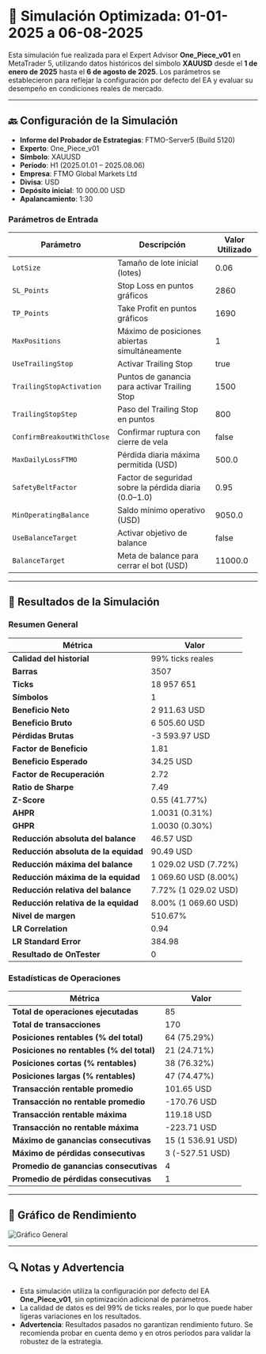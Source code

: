 # 🎱 Simulación Optimizada: 01-01-2025 a 06-08-2025

Esta simulación fue realizada para el Expert Advisor **One_Piece_v01** en MetaTrader 5, utilizando datos históricos del símbolo **XAUUSD** desde el **1 de enero de 2025** hasta el **6 de agosto de 2025**. Los parámetros se establecieron para reflejar la configuración por defecto del EA y evaluar su desempeño en condiciones reales de mercado.

---

## 🔙 Configuración de la Simulación

- **Informe del Probador de Estrategias**: FTMO-Server5 (Build 5120)  
- **Experto**: One_Piece_v01  
- **Símbolo**: XAUUSD  
- **Período**: H1 (2025.01.01 – 2025.08.06)  
- **Empresa**: FTMO Global Markets Ltd  
- **Divisa**: USD  
- **Depósito inicial**: 10 000.00 USD  
- **Apalancamiento**: 1:30  

### Parámetros de Entrada

| Parámetro                  | Descripción                                             | Valor Utilizado |
|----------------------------|---------------------------------------------------------|-----------------|
| `LotSize`                  | Tamaño de lote inicial (lotes)                          | 0.06            |
| `SL_Points`                | Stop Loss en puntos gráficos                            | 2860            |
| `TP_Points`                | Take Profit en puntos gráficos                          | 1690            |
| `MaxPositions`             | Máximo de posiciones abiertas simultáneamente           | 1               |
| `UseTrailingStop`          | Activar Trailing Stop                                   | true            |
| `TrailingStopActivation`   | Puntos de ganancia para activar Trailing Stop           | 1500            |
| `TrailingStopStep`         | Paso del Trailing Stop en puntos                        | 800             |
| `ConfirmBreakoutWithClose` | Confirmar ruptura con cierre de vela                    | false           |
| `MaxDailyLossFTMO`         | Pérdida diaria máxima permitida (USD)                   | 500.0           |
| `SafetyBeltFactor`         | Factor de seguridad sobre la pérdida diaria (0.0–1.0)   | 0.95            |
| `MinOperatingBalance`      | Saldo mínimo operativo (USD)                            | 9050.0          |
| `UseBalanceTarget`         | Activar objetivo de balance                             | false           |
| `BalanceTarget`            | Meta de balance para cerrar el bot (USD)                | 11000.0         |

---

## 🎳 Resultados de la Simulación

### Resumen General

| Métrica                              | Valor                       |
|--------------------------------------|-----------------------------|
| **Calidad del historial**            | 99% ticks reales            |
| **Barras**                           | 3507                        |
| **Ticks**                            | 18 957 651                  |
| **Símbolos**                         | 1                           |
| **Beneficio Neto**                   | 2 911.63 USD                |
| **Beneficio Bruto**                  | 6 505.60 USD                |
| **Pérdidas Brutas**                  | -3 593.97 USD               |
| **Factor de Beneficio**              | 1.81                        |
| **Beneficio Esperado**               | 34.25 USD                   |
| **Factor de Recuperación**           | 2.72                        |
| **Ratio de Sharpe**                  | 7.49                        |
| **Z-Score**                          | 0.55 (41.77%)               |
| **AHPR**                             | 1.0031 (0.31%)              |
| **GHPR**                             | 1.0030 (0.30%)              |
| **Reducción absoluta del balance**     | 46.57 USD                 |
| **Reducción absoluta de la equidad**   | 90.49 USD                 |
| **Reducción máxima del balance**       | 1 029.02 USD (7.72%)      |
| **Reducción máxima de la equidad**     | 1 069.60 USD (8.00%)      |
| **Reducción relativa del balance**     | 7.72% (1 029.02 USD)      |
| **Reducción relativa de la equidad**   | 8.00% (1 069.60 USD)      |
| **Nivel de margen**                  | 510.67%                     |
| **LR Correlation**                   | 0.94                        |
| **LR Standard Error**                | 384.98                      |
| **Resultado de OnTester**            | 0                           |

### Estadísticas de Operaciones

| Métrica                                    | Valor               |
|--------------------------------------------|---------------------|
| **Total de operaciones ejecutadas**        | 85                  |
| **Total de transacciones**                 | 170                 |
| **Posiciones rentables (% del total)**     | 64 (75.29%)         |
| **Posiciones no rentables (% del total)**  | 21 (24.71%)         |
| **Posiciones cortas (% rentables)**        | 38 (76.32%)         |
| **Posiciones largas (% rentables)**        | 47 (74.47%)         |
| **Transacción rentable promedio**          | 101.65 USD          |
| **Transacción no rentable promedio**       | -170.76 USD         |
| **Transacción rentable máxima**            | 119.18 USD          |
| **Transacción no rentable máxima**         | -223.71 USD         |
| **Máximo de ganancias consecutivas**       | 15 (1 536.91 USD)   |
| **Máximo de pérdidas consecutivas**        | 3 (-527.51 USD)     |
| **Promedio de ganancias consecutivas**     | 4                   |
| **Promedio de pérdidas consecutivas**      | 1                   |

---

## 🎲 Gráfico de Rendimiento

![Gráfico General](Simulaciones%20y%20optimizaciones/ReportTester-OnePiece.png)

---

## 🔍 Notas y Advertencia

- Esta simulación utiliza la configuración por defecto del EA **One_Piece_v01**, sin optimización adicional de parámetros.  
- La calidad de datos es del 99% de ticks reales, por lo que puede haber ligeras variaciones en los resultados.  
- **Advertencia**: Resultados pasados no garantizan rendimiento futuro. Se recomienda probar en cuenta demo y en otros períodos para validar la robustez de la estrategia.
